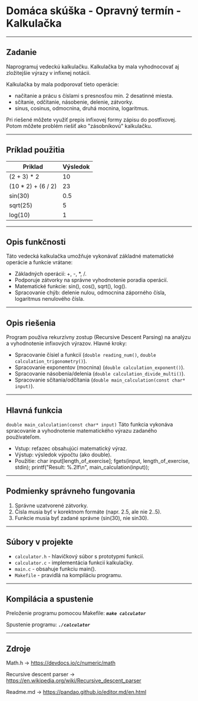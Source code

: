 # Domáca skúška - Opravný termín - Kalkulačka
------------
## Zadanie
Naprogramuj vedeckú kalkulačku. Kalkulačka by mala vyhodnocovať aj zložitejšie výrazy v infixnej notácii.

Kalkulačka by mala podporovať tieto operácie:

- načítanie a prácu s číslami s presnosťou min. 2 desatinné miesta.
- sčítanie, odčítanie, násobenie, delenie, zátvorky.
- sinus, cosinus, odmocnina, druhá mocnina, logaritmus.

Pri riešené môžete využiť prepis infixovej formy zápisu do postfixovej. Potom môžete problém riešiť ako "zásobníkovú" kalkulačku.

------------
## Príklad použitia
| Priklad  | Výsledok  |
| ------------ | ------------ |
| (2 + 3) * 2  |10 |
|  (10 * 2) + (6 / 2) |   23|
|  sin(30) |   0.5|
| sqrt(25)  |  5 |
|log(10)| 1|

------------
## Opis funkčnosti
Táto vedecká kalkulačka umožňuje vykonávať základné matematické operácie a funkcie vrátane:
- Základných operácií: +, -, *, /.
- Podporuje zátvorky na správne vyhodnotenie poradia operácií.
- Matematické funkcie: sin(), cos(), sqrt(), log().
- Spracovanie chýb: delenie nulou, odmocnina záporného čísla, logaritmus nenulového čísla.

------------
## Opis riešenia
Program používa rekurzívny zostup (Recursive Descent Parsing) na analýzu a vyhodnotenie infixových výrazov.
Hlavné kroky:
- Spracovanie čísiel a funkcií (`double reading_num()`, `double calculation_trigonometry()`).
- Spracovanie exponentov (mocnina) (`double calculation_exponent()`).
- Spracovanie násobenia/delenia (`double calculation_divide_multi()`).
- Spracovanie sčítania/odčítania (`double main_calculation(const char* input)`).

------------
## Hlavná funkcia
`double main_calculation(const char* input)`
Táto funkcia vykonáva spracovanie a vyhodnotenie matematického výrazu zadaného používateľom.
- Vstup: reťazec obsahujúci matematický výraz.
- Výstup: výsledok výpočtu (ako double).
- Použitie:
    char input[length_of_exercise];
    fgets(input, length_of_exercise, stdin);
    printf("Result: %.2lf\n", main_calculation(input));
------------
## Podmienky správneho fungovania
1. Správne uzatvorené zátvorky.
2. Čísla musia byť v korektnom formáte (napr. 2.5, ale nie 2..5).
3. Funkcie musia byť zadané správne (sin(30), nie sin30).

------------
## Súbory v projekte
- `calculator.h` - hlavičkový súbor s prototypmi funkcií.
- `calculator.c` - implementácia funkcií kalkulačky.
- `main.c` - obsahuje funkciu main().
- `Makefile` - pravidlá na kompiláciu programu.

------------
## Kompilácia a spustenie
Preloženie programu pomocou Makefile:
***`make calculator`***

Spustenie programu:
***`./calculator`***

------------
## Zdroje
Math.h -> https://devdocs.io/c/numeric/math

Recursive descent parser -> https://en.wikipedia.org/wiki/Recursive_descent_parser

Readme.md -> https://pandao.github.io/editor.md/en.html
